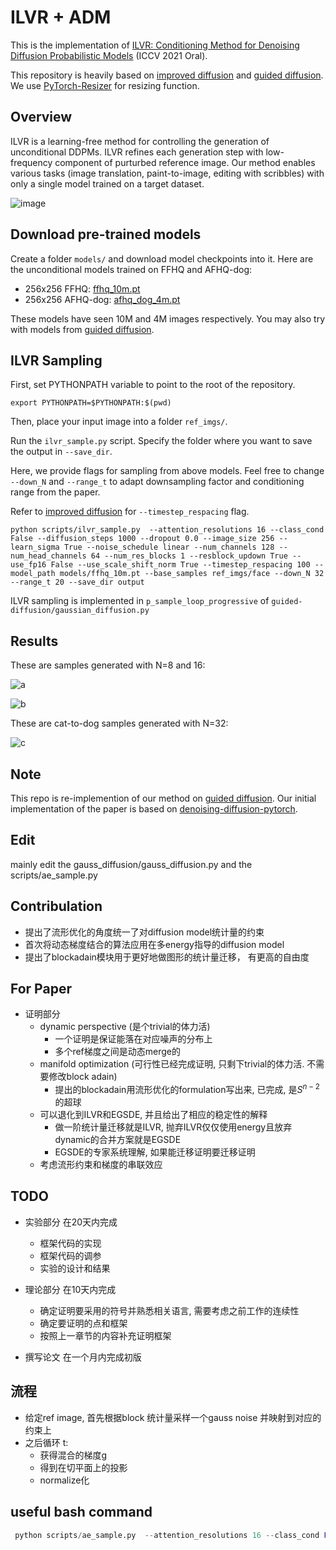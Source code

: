 # ILVR + ADM

This is the implementation of [ILVR: Conditioning Method for Denoising Diffusion Probabilistic Models](https://arxiv.org/abs/2108.02938) (ICCV 2021 Oral).

This repository is heavily based on [improved diffusion](https://github.com/openai/improved-diffusion) and [guided diffusion](https://github.com/openai/guided-diffusion).
We use [PyTorch-Resizer](https://github.com/assafshocher/PyTorch-Resizer) for resizing function.

## Overview

ILVR is a learning-free method for controlling the generation of unconditional DDPMs. ILVR refines each generation step with low-frequency component of purturbed reference image. Our method enables various tasks (image translation, paint-to-image, editing with scribbles) with only a single model trained on a target dataset. 

![image](https://user-images.githubusercontent.com/36615789/133278340-48050da2-192b-4851-87ab-ba090545886a.png)


## Download pre-trained models
Create a folder `models/` and download model checkpoints into it.
Here are the unconditional models trained on FFHQ and AFHQ-dog:

 * 256x256 FFHQ: [ffhq_10m.pt](https://drive.google.com/file/d/117Y6Z6-Hg6TMZVIXMmgYbpZy7QvTXign/view?usp=sharing)
 * 256x256 AFHQ-dog: [afhq_dog_4m.pt](https://drive.google.com/file/d/14OG_o3aa8Hxmfu36IIRyOgRwEP6ngLdo/view?usp=sharing)

These models have seen 10M and 4M images respectively.
You may also try with models from [guided diffusion](https://github.com/openai/guided-diffusion).


## ILVR Sampling
First, set PYTHONPATH variable to point to the root of the repository.

```
export PYTHONPATH=$PYTHONPATH:$(pwd)
```

Then, place your input image into a folder `ref_imgs/`.

Run the `ilvr_sample.py` script. Specify the folder where you want to save the output in `--save_dir`.

Here, we provide flags for sampling from above models.
Feel free to change `--down_N` and `--range_t` to adapt downsampling factor and conditioning range from the paper.

Refer to [improved diffusion](https://github.com/openai/improved-diffusion) for `--timestep_respacing` flag.

```
python scripts/ilvr_sample.py  --attention_resolutions 16 --class_cond False --diffusion_steps 1000 --dropout 0.0 --image_size 256 --learn_sigma True --noise_schedule linear --num_channels 128 --num_head_channels 64 --num_res_blocks 1 --resblock_updown True --use_fp16 False --use_scale_shift_norm True --timestep_respacing 100 --model_path models/ffhq_10m.pt --base_samples ref_imgs/face --down_N 32 --range_t 20 --save_dir output
```

ILVR sampling is implemented in `p_sample_loop_progressive` of `guided-diffusion/gaussian_diffusion.py`


## Results

These are samples generated with N=8 and 16:

![a](gif/full_face8_small.gif)

![b](gif/full_face16_small.gif)

These are cat-to-dog samples generated with N=32:

![c](gif/full_cat2dog_small.gif)


## Note
This repo is re-implemention of our method on [guided diffusion](https://github.com/openai/guided-diffusion). Our initial implementation of the paper is based on [denoising-diffusion-pytorch](https://github.com/rosinality/denoising-diffusion-pytorch).

## Edit
mainly edit the gauss_diffusion/gauss_diffusion.py and the scripts/ae_sample.py

## Contribulation
* 提出了流形优化的角度统一了对diffusion model统计量的约束
* 首次将动态梯度结合的算法应用在多energy指导的diffusion model
* 提出了blockadain模块用于更好地做图形的统计量迁移， 有更高的自由度
## For Paper
* 证明部分
    * dynamic perspective (是个trivial的体力活)
        * 一个证明是保证能落在对应噪声的分布上
        * 多个ref梯度之间是动态merge的
    * manifold optimization (可行性已经完成证明, 只剩下trivial的体力活. 不需要修改block adain)
        * 提出的blockadain用流形优化的formulation写出来, 已完成, 是$S^{n-2}$的超球
    * 可以退化到ILVR和EGSDE, 并且给出了相应的稳定性的解释
        * 做一阶统计量迁移就是ILVR, 抛弃ILVR仅仅使用energy且放弃dynamic的合并方案就是EGSDE
        * EGSDE的专家系统理解, 如果能迁移证明要迁移证明
    * 考虑流形约束和梯度的串联效应

## TODO
* 实验部分 在20天内完成
    * 框架代码的实现
    * 框架代码的调参
    * 实验的设计和结果

* 理论部分 在10天内完成
    * 确定证明要采用的符号并熟悉相关语言, 需要考虑之前工作的连续性
    * 确定要证明的点和框架
    * 按照上一章节的内容补充证明框架

* 撰写论文 在一个月内完成初版

## 流程
* 给定ref image, 首先根据block 统计量采样一个gauss noise 并映射到对应的约束上
* 之后循环 t:
    * 获得混合的梯度g
    * 得到在切平面上的投影
    * normalize化

## useful bash command
``` python
 python scripts/ae_sample.py  --attention_resolutions 16 --class_cond False --diffusion_steps 1000 --dropout 0.0 --image_size 256 --learn_sigma True --noise_schedule linear --num_channels 128 --num_head_channels 64 --num_res_blocks 1 --resblock_updown True --use_fp16 False --use_scale_shift_norm True --timestep_respacing 100 --model_path models/afhq_dog_4m.pt --base_samples /home/sunsk/data/afhq_v2/test/cat  --range_t 40 --save_dir myoutput/tmp2neural
```